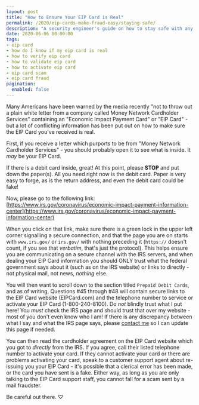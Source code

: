 ```yaml
---
layout: post
title: "How to Ensure Your EIP Card is Real"
permalink: /2020/eip-cards-make-fraud-easy/staying-safe/
description: "A security engineer's guide on how to stay safe with any \"EIP Card\" you got in the mail. Begone, scammers!"
date: 2020-06-06 00:00:00
tags:
- eip card
- how do I know if my eip card is real
- how to verify eip card
- how to validate eip card
- how to activate eip card
- eip card scam
- eip card fraud
pagination: 
  enabled: false
---
```


Many Americans have been warned by the media recently "not to throw out a plain white letter from a company called Money Network Cardholder Services" containing an "Economic Impact Payment Card" or "EIP Card" - but a lot of conflicting information has been put out on how to make sure the EIP Card you've received is real.

First, if you receive a letter which purports to be from "Money Network Cardholder Services" - you should probably open it to see what is inside. It *may* be your EIP Card.

If there is a debit card inside, great! At this point, please **STOP** and put down the paper(s). All you need right now is the debit card. Paper is very easy to forge, as is the return address, and even the debit card could be fake!

Now, please go to the following link: [https://www.irs.gov/coronavirus/economic-impact-payment-information-center](https://www.irs.gov/coronavirus/economic-impact-payment-information-center)

When you click on that link, make sure there is a green lock in the upper left corner signalling a secure connection, and that the page you are on starts with `www.irs.gov/` or `irs.gov/` with nothing preceding it (`https://` doesn't count, if you see that *verbatim*, that's just the protocol). This helps ensure you are communicating on a secure channel with the IRS servers, and when dealing your EIP Card information you should ONLY trust what the federal government says about it (such as on the IRS website) or links to directly - not physical mail, not news, *nothing* else.

You will then want to scroll down to the section titled `Prepaid Debit Cards`, and as of writing, Questions #45 through #48 will contain secure links to the EIP Card website (EIPCard.com) and the telephone number to service or activate your EIP Card (1-800-240-8100). Do *not* blindly trust what I put here! You *must* check the IRS page and should trust that over my website - most of you don't even know who I am! If there is any discrepancy between what I say and what the IRS page says, please [contact me](/about/) so I can update this page if needed.

You can then read the cardholder agreement on the EIP Card website which you got to *directly* from the IRS. If you agree, call their listed telephone number to activate your card. If they cannot activate your card or there are problems activating your card, speak to a customer support agent about re-issuing you your EIP Card - it's possible that a clerical error has been made, or the card you have sent is a fake. Either way, as long as you are only talking to the EIP Card support staff, you cannot fall for a scam sent by a mail fraudster.

Be careful out there. ♡
